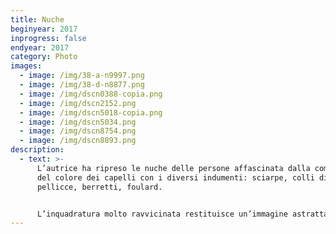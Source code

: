 ```yaml
---
title: Nuche
beginyear: 2017
inprogress: false
endyear: 2017
category: Photo
images:
  - image: /img/38-a-n9997.png
  - image: /img/38-d-n8877.png
  - image: /img/dscn0388-copia.png
  - image: /img/dscn2152.png
  - image: /img/dscn5018-copia.png
  - image: /img/dscn5034.png
  - image: /img/dscn8754.png
  - image: /img/dscn8893.png
description:
  - text: >-
      L’autrice ha ripreso le nuche delle persone affascinata dalla combinazione
      del colore dei capelli con i diversi indumenti: sciarpe, colli di
      pellicce, berretti, foulard.


      L’inquadratura molto ravvicinata restituisce un’immagine astratta dove il colore emerge sulla forma.
---
```

